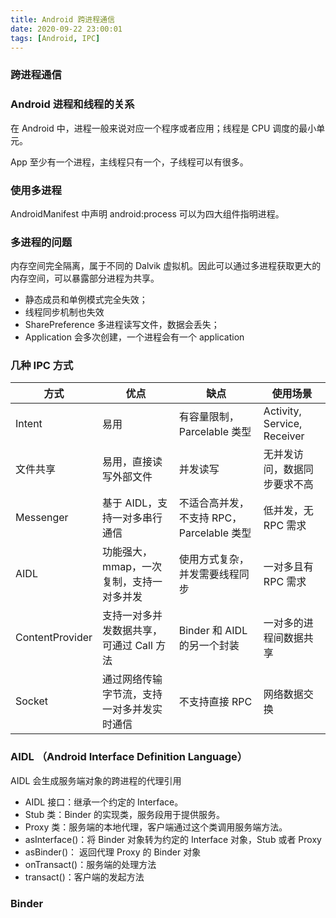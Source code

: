 ```yaml
---
title: Android 跨进程通信
date: 2020-09-22 23:00:01
tags: [Android, IPC]
---
```


### 跨进程通信

### Android 进程和线程的关系

在 Android 中，进程一般来说对应一个程序或者应用；线程是 CPU 调度的最小单元。

App 至少有一个进程，主线程只有一个，子线程可以有很多。


### 使用多进程

AndroidManifest 中声明 android:process 可以为四大组件指明进程。

### 多进程的问题

内存空间完全隔离，属于不同的 Dalvik 虚拟机。因此可以通过多进程获取更大的内存空间，可以暴露部分进程为共享。

- 静态成员和单例模式完全失效；
- 线程同步机制也失效
- SharePreference 多进程读写文件，数据会丢失；
- Application 会多次创建，一个进程会有一个 application

### 几种 IPC 方式


| 方式  | 优点 | 缺点 | 使用场景 |
| - | - | - | -|
| Intent  | 易用 | 有容量限制，Parcelable 类型 | Activity, Service, Receiver |
| 文件共享  | 易用，直接读写外部文件 | 并发读写 | 无并发访问，数据同步要求不高 |
| Messenger | 基于 AIDL，支持一对多串行通信 | 不适合高并发，不支持 RPC，Parcelable 类型 | 低并发，无 RPC 需求 |
| AIDL  | 功能强大，mmap，一次复制，支持一对多并发 | 使用方式复杂，并发需要线程同步 | 一对多且有 RPC 需求 |
| ContentProvider  | 支持一对多并发数据共享，可通过 Call 方法 | Binder 和 AIDL 的另一个封装 | 一对多的进程间数据共享 |
| Socket  | 通过网络传输字节流，支持一对多并发实时通信 | 不支持直接 RPC | 网络数据交换 |


### AIDL （Android Interface Definition Language）

AIDL 会生成服务端对象的跨进程的代理引用

- AIDL 接口：继承一个约定的 Interface。
- Stub 类：Binder 的实现类，服务段用于提供服务。
- Proxy 类：服务端的本地代理，客户端通过这个类调用服务端方法。
- asInterface()：将 Binder 对象转为约定的 Interface 对象，Stub 或者 Proxy
- asBinder()： 返回代理 Proxy 的 Binder 对象
- onTransact()：服务端的处理方法
- transact()：客户端的发起方法

### Binder 






























